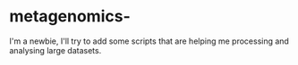 # metagenomics-
I'm a newbie, I'll try to add some scripts that are helping me processing and analysing large datasets. 
